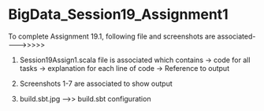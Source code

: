 # BigData_Session19_Assignment1


To complete Assignment 19.1, following file and screenshots are associated---->>>>>

1. Session19Assign1.scala file is associated which contains
-> code for all tasks
-> explanation for each line of code
-> Reference to output

2. Screenshots 1-7 are associated to show output
 
3. build.sbt.jpg -->> build.sbt configuration

